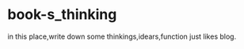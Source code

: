 book-s_thinking
===============

in this place,write down some thinkings,idears,function just likes blog.

